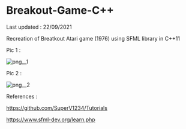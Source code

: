 # Breakout-Game-C++

Last updated : 22/09/2021

Recreation of Breatkout Atari game (1976) using SFML library in C++11


Pic 1 :

![png__1](https://user-images.githubusercontent.com/46424717/134296689-dd886257-f574-440a-9c21-c27157119ab4.PNG)

Pic 2 :

![png__2](https://user-images.githubusercontent.com/46424717/134296682-e65942c1-ea28-435d-880e-97f48140f242.PNG)


References : 

https://github.com/SuperV1234/Tutorials

https://www.sfml-dev.org/learn.php

